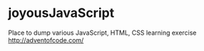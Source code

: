 # joyousJavaScript
Place to dump various JavaScript, HTML, CSS learning exercise 
http://adventofcode.com/

